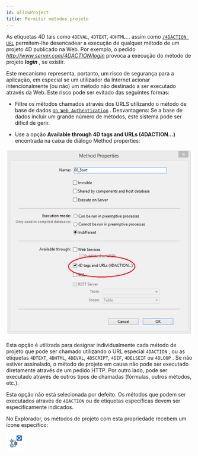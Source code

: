 ```yaml
---
id: allowProject
title: Permitir métodos projeto
---
```



As etiquetas 4D tais como `4DEVAL`, `4DTEXT`, `4DHTML`... assim como [`/4DACTION URL`](httpRequests.md#/4daction) permitem-lhe desencadear a execução de qualquer método de um projeto 4D publicado na Web. Por exemplo, o pedido *http://www.server.com/4DACTION/login* provoca a execução do método de projeto ***login*** , se existir.

Este mecanismo representa, portanto, um risco de segurança para a aplicação, em especial se um utilizador da Internet acionar intencionalmente (ou não) um método não destinado a ser executado através da Web. Este risco pode ser evitado das seguintes formas:

*   Filtre os métodos chamados através dos URLS utilizando o método de base de dados [`On Web Authentication`](authentication.md#on-web-authentication) . Desvantagens: Se a base de dados incluir um grande número de métodos, este sistema pode ser difícil de gerir.

*   Use a opção **Available through 4D tags and URLs (4DACTION...)** encontrada na caixa de diálogo Method properties:

![](../assets/en/WebServer/methodProperties.png)

Esta opção é utilizada para designar individualmente cada método de projeto que pode ser chamado utilizando o URL especial `4DACTION` , ou as etiquetas `4DTEXT`, `4DHTML`, `4DEVAL`, `4DSCRIPT`, `4DIF`, `4DELSEIF` ou `4DLOOP` . Se não estiver assinalado, o método de projeto em causa não pode ser executado diretamente através de um pedido HTTP. Por outro lado, pode ser executado através de outros tipos de chamadas (fórmulas, outros métodos, etc.).

Esta opção não está selecionada por defeito. Os métodos que podem ser executados através de `4DACTION` ou de etiquetas específicas devem ser especificamente indicados.

No Explorador, os métodos de projeto com esta propriedade recebem um ícone específico:

 ![](../assets/en/WebServer/methodIcon.png)
